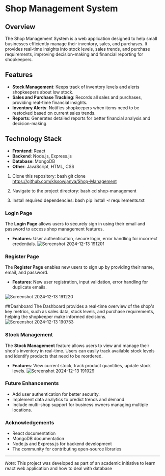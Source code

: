 # Shop Management System

## Overview
The Shop Management System is a web application designed to help small businesses efficiently manage their inventory, sales, and purchases. It provides real-time insights into stock levels, sales trends, and purchase requirements, improving decision-making and financial reporting for shopkeepers.

## Features
- **Stock Management**: Keeps track of inventory levels and alerts shopkeepers about low stock.
- **Sales and Purchase Tracking**: Records all sales and purchases, providing real-time financial insights.
- **Inventory Alerts**: Notifies shopkeepers when items need to be restocked based on current sales trends.
- **Reports**: Generates detailed reports for better financial analysis and decision-making.

## Technology Stack
- **Frontend**: React
- **Backend**: Node.js, Express.js
- **Database**: MongoDB
- **Other**: JavaScript, HTML, CSS

1. Clone this repository:
   bash
   git clone <https://github.com/klssowjanya/Shop-Management>
   
2. Navigate to the project directory:
   bash
   cd shop-management
   
3. Install required dependencies:
   bash
   pip install -r requirements.txt

### Login Page
The **Login Page** allows users to securely sign in using their email and password to access shop management features.

- **Features**: User authentication, secure login, error handling for incorrect credentials.
![Screenshot 2024-12-13 191201](https://github.com/user-attachments/assets/1e443f76-db8d-4f6c-8585-ac26384121a1)


### Register Page
The **Register Page** enables new users to sign up by providing their name, email, and password.

- **Features**: New user registration, input validation, error handling for duplicate emails.


![Screenshot 2024-12-13 191220](https://github.com/user-attachments/assets/f76e9a63-2f5f-46aa-b53d-3b4a92a977d7)


##Dashboard
The Dashboard provides a real-time overview of the shop's key metrics, such as sales data, stock levels, and purchase requirements, helping the shopkeeper make informed decisions.
![Screenshot 2024-12-13 190753](https://github.com/user-attachments/assets/a2b540d0-76f4-422d-bc61-9aa760064ff1)

### Stock Management
The **Stock Management** feature allows users to view and manage their shop's inventory in real-time. Users can easily track available stock levels and identify products that need to be reordered.

- **Features**: View current stock, track product quantities, update stock levels.
![Screenshot 2024-12-13 191029](https://github.com/user-attachments/assets/9b4e0d5a-f5c9-44dd-9135-2f886cd4bd20)



### Future Enhancements
- Add user authentication for better security.
- Implement data analytics to predict trends and demand.
- Include multi-shop support for business owners managing multiple locations.

### Acknowledgements
- React documentation
- MongoDB documentation
- Node.js and Express.js for backend development
- The community for contributing open-source libraries


---
*Note*: This project was developed as part of an academic initiative to learn  react web application and  how to deal with database
